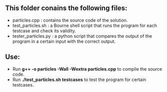 ## This folder conains the following files: 
 - particles.cpp : contains the source code of the solution.
 - test_particles.sh : a Bourne shell script that runs the program for each testcase and check its validity.
 - tester_particles.py : a python script that compares the output of the program in a certain input with the correct output.
 
 ## Use:
  - Run __g++ -o particles -Wall -Wextra particles.cpp__ to compile the source code.
  - Run __./test_particles.sh testcases__ to test the program for certain testcases.
